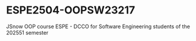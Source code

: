 # ESPE2504-OOPSW23217
JSnow OOP course ESPE - DCCO for Software Engineering students of the 202551 semester
